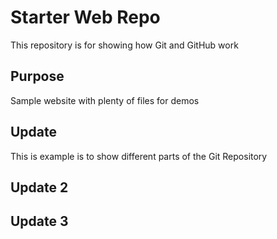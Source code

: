 # Starter Web Repo

This repository is for showing how Git and GitHub work

## Purpose

Sample website with plenty of files for demos

## Update

This is example is to show different parts of the Git Repository

## Update 2

## Update 3